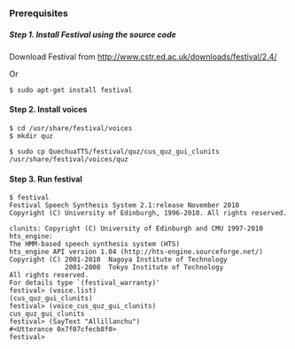 ### Prerequisites

##### Step 1. Install Festival using the source code

Download Festival from http://www.cstr.ed.ac.uk/downloads/festival/2.4/

Or 

```
$ sudo apt-get install festival
```

#### Step 2. Install voices

```
$ cd /usr/share/festival/voices
$ mkdir quz
```

```
$ sudo cp QuechuaTTS/festival/quz/cus_quz_gui_clunits /usr/share/festival/voices/quz
```

#### Step 3. Run festival

```
$ festival
Festival Speech Synthesis System 2.1:release November 2010
Copyright (C) University of Edinburgh, 1996-2010. All rights reserved.

clunits: Copyright (C) University of Edinburgh and CMU 1997-2010
hts_engine: 
The HMM-based speech synthesis system (HTS)
hts_engine API version 1.04 (http://hts-engine.sourceforge.net/)
Copyright (C) 2001-2010  Nagoya Institute of Technology
              2001-2008  Tokyo Institute of Technology
All rights reserved.
For details type `(festival_warranty)'
festival> (voice.list)
(cus_quz_gui_clunits)
festival> (voice_cus_quz_gui_clunits)
cus_quz_gui_clunits
festival> (SayText "Allillanchu")
#<Utterance 0x7f07cfecb8f0>
festival> 

```

